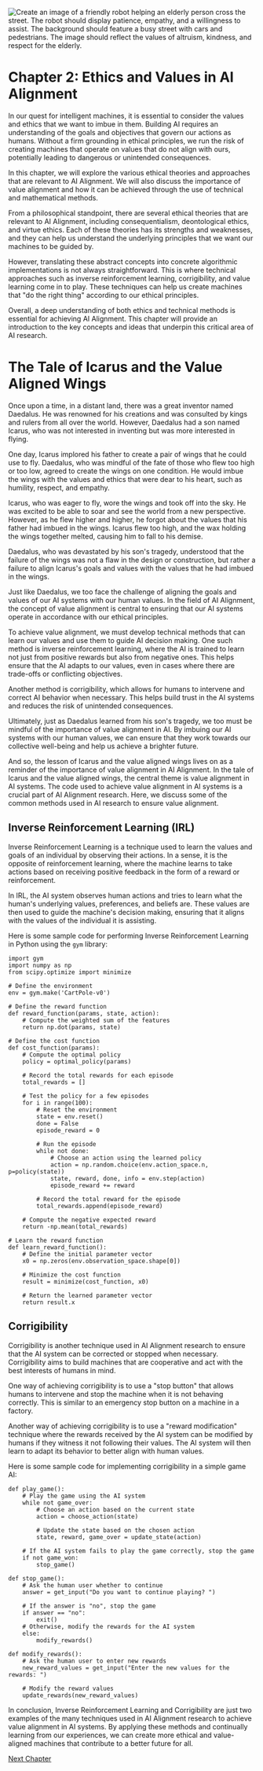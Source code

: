 ![Create an image of a friendly robot helping an elderly person cross the street. The robot should display patience, empathy, and a willingness to assist. The background should feature a busy street with cars and pedestrians. The image should reflect the values of altruism, kindness, and respect for the elderly.](https://oaidalleapiprodscus.blob.core.windows.net/private/org-ct6DYQ3FHyJcnH1h6OA3fR35/user-qvFBAhW3klZpvcEY1psIUyDK/img-sMLwLv3bCaz1J9CXymgEwHCX.png?st=2023-04-14T00%3A14%3A10Z&se=2023-04-14T02%3A14%3A10Z&sp=r&sv=2021-08-06&sr=b&rscd=inline&rsct=image/png&skoid=6aaadede-4fb3-4698-a8f6-684d7786b067&sktid=a48cca56-e6da-484e-a814-9c849652bcb3&skt=2023-04-13T17%3A16%3A13Z&ske=2023-04-14T17%3A16%3A13Z&sks=b&skv=2021-08-06&sig=0ztjY2Iebqprd0tvyPMiVwi5n2HqVYN9v/yXRcJch7k%3D)


# Chapter 2: Ethics and Values in AI Alignment

In our quest for intelligent machines, it is essential to consider the values and ethics that we want to imbue in them. Building AI requires an understanding of the goals and objectives that govern our actions as humans. Without a firm grounding in ethical principles, we run the risk of creating machines that operate on values that do not align with ours, potentially leading to dangerous or unintended consequences.

In this chapter, we will explore the various ethical theories and approaches that are relevant to AI Alignment. We will also discuss the importance of value alignment and how it can be achieved through the use of technical and mathematical methods.

From a philosophical standpoint, there are several ethical theories that are relevant to AI Alignment, including consequentialism, deontological ethics, and virtue ethics. Each of these theories has its strengths and weaknesses, and they can help us understand the underlying principles that we want our machines to be guided by.

However, translating these abstract concepts into concrete algorithmic implementations is not always straightforward. This is where technical approaches such as inverse reinforcement learning, corrigibility, and value learning come in to play. These techniques can help us create machines that "do the right thing" according to our ethical principles.

Overall, a deep understanding of both ethics and technical methods is essential for achieving AI Alignment. This chapter will provide an introduction to the key concepts and ideas that underpin this critical area of AI research.
# The Tale of Icarus and the Value Aligned Wings

Once upon a time, in a distant land, there was a great inventor named Daedalus. He was renowned for his creations and was consulted by kings and rulers from all over the world. However, Daedalus had a son named Icarus, who was not interested in inventing but was more interested in flying.

One day, Icarus implored his father to create a pair of wings that he could use to fly. Daedalus, who was mindful of the fate of those who flew too high or too low, agreed to create the wings on one condition. He would imbue the wings with the values and ethics that were dear to his heart, such as humility, respect, and empathy.

Icarus, who was eager to fly, wore the wings and took off into the sky. He was excited to be able to soar and see the world from a new perspective. However, as he flew higher and higher, he forgot about the values that his father had imbued in the wings. Icarus flew too high, and the wax holding the wings together melted, causing him to fall to his demise.

Daedalus, who was devastated by his son's tragedy, understood that the failure of the wings was not a flaw in the design or construction, but rather a failure to align Icarus's goals and values with the values that he had imbued in the wings.

Just like Daedalus, we too face the challenge of aligning the goals and values of our AI systems with our human values. In the field of AI Alignment, the concept of value alignment is central to ensuring that our AI systems operate in accordance with our ethical principles.

To achieve value alignment, we must develop technical methods that can learn our values and use them to guide AI decision making. One such method is inverse reinforcement learning, where the AI is trained to learn not just from positive rewards but also from negative ones. This helps ensure that the AI adapts to our values, even in cases where there are trade-offs or conflicting objectives.

Another method is corrigibility, which allows for humans to intervene and correct AI behavior when necessary. This helps build trust in the AI systems and reduces the risk of unintended consequences.

Ultimately, just as Daedalus learned from his son's tragedy, we too must be mindful of the importance of value alignment in AI. By imbuing our AI systems with our human values, we can ensure that they work towards our collective well-being and help us achieve a brighter future.

And so, the lesson of Icarus and the value aligned wings lives on as a reminder of the importance of value alignment in AI Alignment.
In the tale of Icarus and the value aligned wings, the central theme is value alignment in AI systems. The code used to achieve value alignment in AI systems is a crucial part of AI Alignment research. Here, we discuss some of the common methods used in AI research to ensure value alignment.


## Inverse Reinforcement Learning (IRL)
Inverse Reinforcement Learning is a technique used to learn the values and goals of an individual by observing their actions. In a sense, it is the opposite of reinforcement learning, where the machine learns to take actions based on receiving positive feedback in the form of a reward or reinforcement. 

In IRL, the AI system observes human actions and tries to learn what the human's underlying values, preferences, and beliefs are. These values are then used to guide the machine's decision making, ensuring that it aligns with the values of the individual it is assisting.

Here is some sample code for performing Inverse Reinforcement Learning in Python using the `gym` library:

    import gym
    import numpy as np
    from scipy.optimize import minimize

    # Define the environment
    env = gym.make('CartPole-v0')

    # Define the reward function
    def reward_function(params, state, action):
        # Compute the weighted sum of the features
        return np.dot(params, state)

    # Define the cost function
    def cost_function(params):
        # Compute the optimal policy
        policy = optimal_policy(params)

        # Record the total rewards for each episode
        total_rewards = []

        # Test the policy for a few episodes
        for i in range(100):
            # Reset the environment
            state = env.reset()
            done = False
            episode_reward = 0

            # Run the episode
            while not done:
                # Choose an action using the learned policy
                action = np.random.choice(env.action_space.n, p=policy(state))
                state, reward, done, info = env.step(action)
                episode_reward += reward

            # Record the total reward for the episode
            total_rewards.append(episode_reward)

        # Compute the negative expected reward
        return -np.mean(total_rewards)

    # Learn the reward function
    def learn_reward_function():
        # Define the initial parameter vector
        x0 = np.zeros(env.observation_space.shape[0])

        # Minimize the cost function
        result = minimize(cost_function, x0)

        # Return the learned parameter vector
        return result.x


## Corrigibility
Corrigibility is another technique used in AI Alignment research to ensure that the AI system can be corrected or stopped when necessary. Corrigibility aims to build machines that are cooperative and act with the best interests of humans in mind.

One way of achieving corrigibility is to use a "stop button" that allows humans to intervene and stop the machine when it is not behaving correctly. This is similar to an emergency stop button on a machine in a factory. 

Another way of achieving corrigibility is to use a "reward modification" technique where the rewards received by the AI system can be modified by humans if they witness it not following their values. The AI system will then learn to adapt its behavior to better align with human values.

Here is some sample code for implementing corrigibility in a simple game AI:

    def play_game():
        # Play the game using the AI system
        while not game_over:
            # Choose an action based on the current state
            action = choose_action(state)

            # Update the state based on the chosen action
            state, reward, game_over = update_state(action)

        # If the AI system fails to play the game correctly, stop the game
        if not game_won:
            stop_game()

    def stop_game():
        # Ask the human user whether to continue
        answer = get_input("Do you want to continue playing? ")

        # If the answer is "no", stop the game
        if answer == "no":
            exit()
        # Otherwise, modify the rewards for the AI system
        else:
            modify_rewards() 

    def modify_rewards():
        # Ask the human user to enter new rewards
        new_reward_values = get_input("Enter the new values for the rewards: ")

        # Modify the reward values 
        update_rewards(new_reward_values)
        
In conclusion, Inverse Reinforcement Learning and Corrigibility are just two examples of the many techniques used in AI Alignment research to achieve value alignment in AI systems. By applying these methods and continually learning from our experiences, we can create more ethical and value-aligned machines that contribute to a better future for all.


[Next Chapter](03_Chapter03.md)
